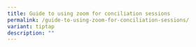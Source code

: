 ```yaml
---
title: Guide to using zoom for conciliation sessions
permalink: /guide-to-using-zoom-for-conciliation-sessions/
variant: tiptap
description: ""
---
```

